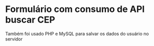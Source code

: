 # Formulário com consumo de API buscar CEP

Também foi usado PHP e MySQL para salvar os dados do usuário no servidor
